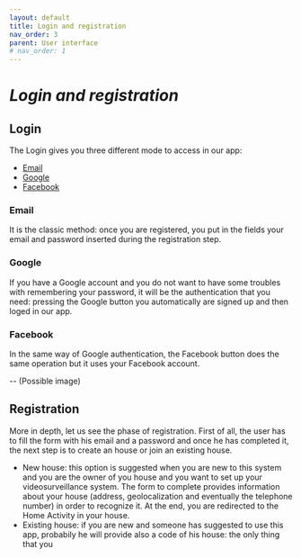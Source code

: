 ```yaml
---
layout: default
title: Login and registration
nav_order: 3
parent: User interface
# nav_order: 1
---
```

#  *Login and registration*

## Login
The Login gives you three different mode to access in our app:
- [Email](#email)
- [Google](#google)
- [Facebook](#facebook)

### Email
It is the classic method: once you are registered, you put in the fields your email and password inserted during the registration step.

### Google
If you have a Google account and you do not want to have some troubles with remembering your password, it will be the authentication that you need: pressing the Google button you automatically are signed up and then loged in our app.

### Facebook
In the same way of Google authentication, the Facebook button does the same operation but it uses your Facebook account.

-- (Possible image)
## Registration
More in depth, let us see the phase of registration.
First of all, the user has to fill the form with his email and a password and once he has completed it, the next step is to create an house or join an existing house.
- New house: this option is suggested when you are new to this system and you are the owner of you house and you want to set up your videosurveillance system. The form to complete provides information about your house (address, geolocalization and eventually the telephone number) in order to recognize it. At the end, you are redirected to the Home Activity in your house.
- Existing house: if you are new and someone has suggested to use this app, probabily he will provide also a code of his house: the only thing that you 
